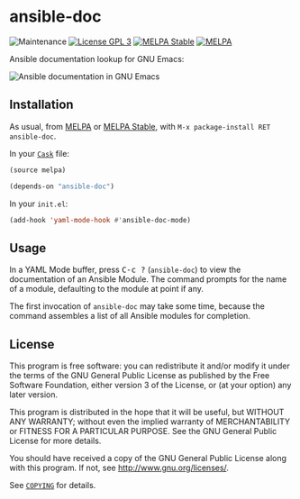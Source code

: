 ansible-doc
===========

![Maintenance](https://img.shields.io/maintenance/yes/2016.svg)
[![License GPL 3][badge-license]][copying]
[![MELPA Stable][badge-melpa-stable]](http://stable.melpa.org/#/ansible-doc)
[![MELPA][badge-melpa]](http://melpa.org/#/ansible-doc)

Ansible documentation lookup for GNU Emacs:

![Ansible documentation in GNU Emacs][screenshot]

[badge-license]: https://img.shields.io/badge/license-GPL_3-green.svg?dummy
[COPYING]: https://github.com/lunaryorn/ansible-doc.el/blob/master/COPYING
[screenshot]: https://raw.githubusercontent.com/lunaryorn/ansible-doc.el/master/screenshot.png
[badge-melpa-stable]: http://stable.melpa.org/packages/ansible-doc-badge.svg
[badge-melpa]: http://melpa.org/packages/ansible-doc-badge.svg

Installation
------------

As usual, from [MELPA][] or [MELPA Stable][], with `M-x package-install RET
ansible-doc`.

In your [`Cask`][cask] file:

```cl
(source melpa)

(depends-on "ansible-doc")
```

In your `init.el`:

```cl
(add-hook 'yaml-mode-hook #'ansible-doc-mode)
```

[Cask]: https://github.com/cask/cask
[MELPA]: http://melpa.milkbox.net
[MELPA Stable]: http://melpa-stable.milkbox.net

Usage
-----

In a YAML Mode buffer, press <kbd>C-c ?</kbd> (`ansible-doc`) to view the
documentation of an Ansible Module.  The command prompts for the name of a
module, defaulting to the module at point if any.

The first invocation of `ansible-doc` may take some time, because the command
assembles a list of all Ansible modules for completion.

License
-------

This program is free software: you can redistribute it and/or modify it under
the terms of the GNU General Public License as published by the Free Software
Foundation, either version 3 of the License, or (at your option) any later
version.

This program is distributed in the hope that it will be useful, but WITHOUT ANY
WARRANTY; without even the implied warranty of MERCHANTABILITY or FITNESS FOR A
PARTICULAR PURPOSE.  See the GNU General Public License for more details.

You should have received a copy of the GNU General Public License along with
this program.  If not, see http://www.gnu.org/licenses/.

See [`COPYING`][copying] for details.
